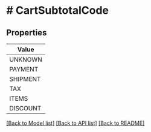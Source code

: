 # # CartSubtotalCode


## Properties 



| Value |
------------ | 
UNKNOWN|UNKNOWN
PAYMENT|PAYMENT
SHIPMENT|SHIPMENT
TAX|TAX
ITEMS|ITEMS
DISCOUNT|DISCOUNT

[[Back to Model list]](../../README.md#models) [[Back to API list]](../../README.md#endpoints) [[Back to README]](../../README.md)

